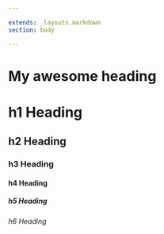 ```yaml
---

extends: _layouts.markdown
section: body

---
```


# My awesome heading

# h1 Heading
## h2 Heading
### h3 Heading
#### h4 Heading 
##### h5 Heading
###### h6 Heading